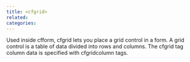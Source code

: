 ```yaml
---
title: <cfgrid>
related:
categories:
---
```


Used inside cfform, cfgrid lets you place a grid control in a form. A grid control is
  	a table of data divided into rows and columns. The cfgrid tag column data is specified with cfgridcolumn tags.